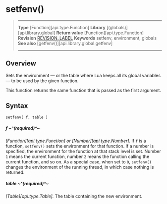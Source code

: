 # setfenv()

> --------------------- ------------------------------------------------------------------------------------------
> __Type__              [Function][api.type.Function]
> __Library__           [(globals)][api.library.global]
> __Return value__      [Function][api.type.Function]
> __Revision__          [REVISION_LABEL](REVISION_URL)
> __Keywords__          setfenv, environment, globals
> __See also__          [getfenv()][api.library.global.getfenv]
> --------------------- ------------------------------------------------------------------------------------------


## Overview

Sets the environment &mdash; or the table where Lua keeps all its global variables &mdash; to be used by the given function.

This function returns the same function that is passed as the first argument.

## Syntax

	setfenv( f, table )

##### f ~^(required)^~
_[Function][api.type.Function] or [Number][api.type.Number]._ If `f` is a function, `setfenv()` sets the environment for that function. If a number is specified, the environment for the function at that stack level is set. Number `1` means the current function, number `2` means the function calling the current function, and so on. As a special case, when set to `0`, `setfenv()` changes the environment of the running thread, in which case nothing is returned.

##### table ~^(required)^~
_[Table][api.type.Table]._ The table containing the new environment.